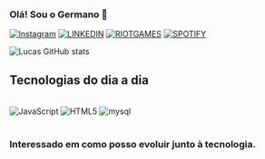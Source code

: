 ### Olá! Sou o Germano 🎴

[![Instagram](https://img.shields.io/badge/Instagram-E4405F?style=for-the-badge&logo=instagram&logoColor=white)](https://www.instagram.com/germanoskt/)
[![LINKEDIN](https://img.shields.io/badge/LinkedIn-0077B5?style=for-the-badge&logo=linkedin&logoColor=white)](https://www.linkedin.com/in/lucas-germano-5b9592230/)
[![RIOTGAMES](https://img.shields.io/badge/Riot_Games-D32936?style=for-the-badge&logo=riot-games&logoColor=white)](https://www.leagueoflegends.com/pt-br/)
[![SPOTIFY](https://img.shields.io/badge/Spotify-1ED760?&style=for-the-badge&logo=spotify&logoColor=white)](https://open.spotify.com/user/31nc34c3o4ccioqibygtqkz7qdaq)

![Lucas GitHub stats](https://github-readme-stats.vercel.app/api?username=germanoskt&theme=dracula_icons=true)
## Tecnologias do dia a dia

<div style="display: inline_block"><br/>
    <img  align="center "alt="JavaScript" src ="https://img.shields.io/badge/JavaScript-F7DF1E?style=for-the-badge&logo=javascript&logoColor=black">
    <img  align="center "alt="HTML5" src ="https://img.shields.io/badge/HTML5-E34F26?style=for-the-badge&logo=html5&logoColor=white">
    <img  align="center "alt="mysql" src ="https://img.shields.io/badge/MySQL-00000F?style=for-the-badge&logo=mysql&logoColor=white">

</div><br/>

### Interessado em como posso evoluir junto à tecnologia.
